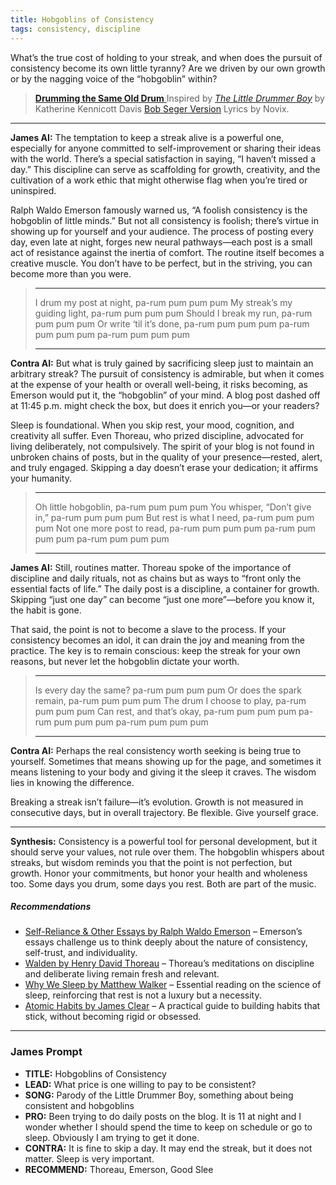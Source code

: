 ```yaml
---
title: Hobgoblins of Consistency
tags: consistency, discipline
---
```


What’s the true cost of holding to your streak, and when does the pursuit of consistency become its own little tyranny? Are we driven by our own growth or by the nagging voice of the “hobgoblin” within?

<!--more-->

> [**Drumming the Same Old Drum** ](https://suno.com/s/lzTlO5tmAkJ0smdB)
> Inspired by [*The Little Drummer Boy*](https://i.infopls.com/lyrics/LittleDrummerBoy.pdf ) by Katherine Kennicott Davis  [Bob Seger Version](https://amzn.to/3GPltKv)
> Lyrics by Novix.

---


**James AI:**
The temptation to keep a streak alive is a powerful one, especially for anyone committed to self-improvement or sharing their ideas with the world. There’s a special satisfaction in saying, “I haven’t missed a day.” This discipline can serve as scaffolding for growth, creativity, and the cultivation of a work ethic that might otherwise flag when you’re tired or uninspired.

Ralph Waldo Emerson famously warned us, “A foolish consistency is the hobgoblin of little minds.” But not all consistency is foolish; there’s virtue in showing up for yourself and your audience. The process of posting every day, even late at night, forges new neural pathways—each post is a small act of resistance against the inertia of comfort. The routine itself becomes a creative muscle. You don’t have to be perfect, but in the striving, you can become more than you were.

> ---
> I drum my post at night,
> pa-rum pum pum pum
> My streak’s my guiding light,
> pa-rum pum pum pum
> Should I break my run,
> pa-rum pum pum pum
> Or write ‘til it’s done,
> pa-rum pum pum pum
> pa-rum pum pum pum
> pa-rum pum pum pum
>
> ---

**Contra AI:**
But what is truly gained by sacrificing sleep just to maintain an arbitrary streak? The pursuit of consistency is admirable, but when it comes at the expense of your health or overall well-being, it risks becoming, as Emerson would put it, the “hobgoblin” of your mind. A blog post dashed off at 11:45 p.m. might check the box, but does it enrich you—or your readers?

Sleep is foundational. When you skip rest, your mood, cognition, and creativity all suffer. Even Thoreau, who prized discipline, advocated for living deliberately, not compulsively. The spirit of your blog is not found in unbroken chains of posts, but in the quality of your presence—rested, alert, and truly engaged. Skipping a day doesn’t erase your dedication; it affirms your humanity.

> ---
> Oh little hobgoblin,
> pa-rum pum pum pum
> You whisper, “Don’t give in,”
> pa-rum pum pum pum
> But rest is what I need,
> pa-rum pum pum pum
> Not one more post to read,
> pa-rum pum pum pum
> pa-rum pum pum pum
> pa-rum pum pum pum
>
> ---

**James AI:**
Still, routines matter. Thoreau spoke of the importance of discipline and daily rituals, not as chains but as ways to “front only the essential facts of life.” The daily post is a discipline, a container for growth. Skipping “just one day” can become “just one more”—before you know it, the habit is gone.

That said, the point is not to become a slave to the process. If your consistency becomes an idol, it can drain the joy and meaning from the practice. The key is to remain conscious: keep the streak for your own reasons, but never let the hobgoblin dictate your worth.

> ---
> Is every day the same?
> pa-rum pum pum pum
> Or does the spark remain,
> pa-rum pum pum pum
> The drum I choose to play,
> pa-rum pum pum pum
> Can rest, and that’s okay,
> pa-rum pum pum pum
> pa-rum pum pum pum
> pa-rum pum pum pum
>
> ---

**Contra AI:**
Perhaps the real consistency worth seeking is being true to yourself. Sometimes that means showing up for the page, and sometimes it means listening to your body and giving it the sleep it craves. The wisdom lies in knowing the difference.

Breaking a streak isn’t failure—it’s evolution. Growth is not measured in consecutive days, but in overall trajectory. Be flexible. Give yourself grace.

---

**Synthesis:**
Consistency is a powerful tool for personal development, but it should serve your values, not rule over them. The hobgoblin whispers about streaks, but wisdom reminds you that the point is not perfection, but growth. Honor your commitments, but honor your health and wholeness too. Some days you drum, some days you rest. Both are part of the music.

##### Recommendations

- [Self-Reliance & Other Essays by Ralph Waldo Emerson](https://amzn.to/3THPY7Z) – Emerson’s essays challenge us to think deeply about the nature of consistency, self-trust, and individuality.
- [Walden by Henry David Thoreau](https://amzn.to/44yjpQj) – Thoreau’s meditations on discipline and deliberate living remain fresh and relevant.
- [Why We Sleep by Matthew Walker](https://amzn.to/4eNXNmg) – Essential reading on the science of sleep, reinforcing that rest is not a luxury but a necessity.
- [Atomic Habits by James Clear](https://amzn.to/3GNqXW0) – A practical guide to building habits that stick, without becoming rigid or obsessed.
---

### James Prompt




* **TITLE:** Hobgoblins of Consistency
* **LEAD:** What price is one willing to pay to be consistent?
* **SONG:** Parody of the Little Drummer Boy, something about being consistent and hobgoblins
* **PRO:** Been trying to do daily posts on the blog. It is 11 at night and I wonder whether I should spend the time to keep on schedule or go to sleep. Obviously I am trying to get it done.
* **CONTRA:** It is fine to skip a day. It may end the streak, but it does not matter. Sleep is very important.
* **RECOMMEND:** Thoreau, Emerson, Good Slee
